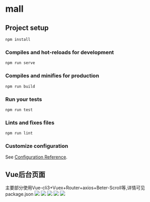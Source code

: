 # mall

## Project setup
```
npm install
```

### Compiles and hot-reloads for development
```
npm run serve
```

### Compiles and minifies for production
```
npm run build
```

### Run your tests
```
npm run test
```

### Lints and fixes files
```
npm run lint
```

### Customize configuration
See [Configuration Reference](https://cli.vuejs.org/config/).

## Vue后台页面

主要部分使用Vue-cli3+Vuex+Router+axios+Beter-Scroll等,详情可见package.json
![](https://github.com/ZH-TX/mall/tree/master/src/assets/cutImg/cut1?raw=true)
![](https://github.com/ZH-TX/mall/tree/master/src/assets/cutImg/cut2?raw=true)
![](https://github.com/ZH-TX/mall/tree/master/src/assets/cutImg/cut3?raw=true)
![](https://github.com/ZH-TX/mall/tree/master/src/assets/cutImg/cut4?raw=true)
![](https://github.com/ZH-TX/mall/tree/master/src/assets/cutImg/cut5?raw=true)

